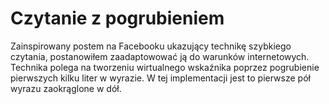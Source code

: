 # Czytanie z pogrubieniem

Zainspirowany postem na Facebooku ukazujący technikę szybkiego czytania, postanowiłem zaadaptowować ją do warunków internetowych.
Technika polega na tworzeniu wirtualnego wskaźnika poprzez pogrubienie pierwszych kilku liter w wyrazie. W tej implementacji jest to pierwsze pół wyrazu zaokrąglone w dół.

